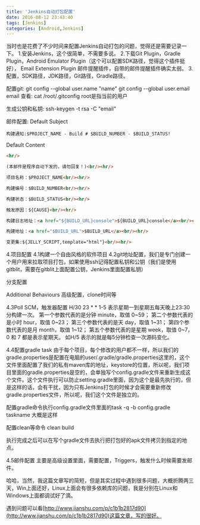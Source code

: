```yaml
---
title: 'Jenkins自动打包配置'
date: 2016-08-12 23:43:40
tags: [Jenkins]
categories: [Android,Jenkins]
---
```


当时也是花费了不少时间来配置Jenkins自动打包的问题，觉得还是需要记录一下。
1.安装Jenkins，这个很简单，不需要多说。
2.下载Git Plugin，Gradle Plugin，Android Emulator Plugin（这个可以配置SDK路径，觉得这个插件挺好），
Email Extension Plugin 邮件提醒插件，自带的邮件提醒插件确实太弱。
3.配置，SDK路径，JDK路径，Git路径，Gradle路径。

配置git:
git config --global user.name "name"
git config --global user.email email
查看:
cat /root/.gitconfig
root是指当前的用户

生成公钥和私钥:
ssh-keygen -t rsa -C "email"

邮件配置:
Default Subject
```
构建通知:$PROJECT_NAME - Build # $BUILD_NUMBER - $BUILD_STATUS!
```

Default Content
```html
<hr/>

(本邮件是程序自动下发的，请勿回复！)<br/><hr/>

项目名称：$PROJECT_NAME<br/><hr/>

构建编号：$BUILD_NUMBER<br/><hr/>

构建状态：$BUILD_STATUS<br/><hr/>

触发原因：${CAUSE}<br/><hr/>

构建日志地址：<a href="${BUILD_URL}console">${BUILD_URL}console</a><br/><hr/>

构建地址：<a href="$BUILD_URL">$BUILD_URL</a><br/><hr/>

变更集:${JELLY_SCRIPT,template="html"}<br/><hr/>
```

4.项目配置
4.1构建一个自由风格的软件项目
4.2git地址配置，我们是专门创建一个用户用来拉取项目打包，如果使用ssh记得配置私钥和公钥（我们是使用gitblit，需要在gitblit上面配置公钥，Jenkins里面配置私钥）

分支配置

Additional Behaviours
高级配置，clone时间等

4.3Poll SCM，触发器配置
H/30 23 * * 1-5 表示星期一到星期五每天晚上23:30分构建一次。
第一个参数代表的是分钟 minute，取值 0~59；
第二个参数代表的是小时 hour，取值 0~23；
第三个参数代表的是天 day，取值 1~31；
第四个参数代表的是月 month，取值 1~12；
第五个参数代表的是星期 week，取值 0~7，0 和 7 都是表示星期天。
如H/5 表示的就是每5分钟检查一次源码变化。

4.4配置gradle task
由于每个项目，每个修改的用户都不一样，所以我们的gradle.properties是配置在电脑的user/.gradle/gradle.properties这里的，这个文件里面配置了我们的私有maven库的地址，keystore的位置，所以呢，我们项目里面的gradle.properties是空的，会单独写个config.gradle文件来重新生成这个文件。这个文件执行可以防止setting.gradle里面，因为这个是最先执行的，但是这样的话，会有干扰，因为只有Jenkins打包的时候才会需要重新修改gradle.properties文件，所以呢，我们这个文件是独立的。

配置gradle命令执行config.gradle文件里面的task
-q -b config.gradle taskname 大概是这样

配置clean等命令
clean build

执行完成之后可以在写个gradle文件去执行把打包好的apk文件拷贝到指定的地点。

4.5邮件配置
主要是高级设置里面，需要配置，Triggers，触发什么时候需要发邮件。

哈哈，当然，我这篇文章写的简短，但是其实过程中遇到很多问题，大概折腾两三天，Win上面还好，Linux上面会有很多依赖库的问题，我是分别在Linux和Windows上面都调试好了滴。

遇到问题可以看[http://www.jianshu.com/p/c1b1b2817d90](http://www.jianshu.com/p/c1b1b2817d90)这篇文章，写的很好。